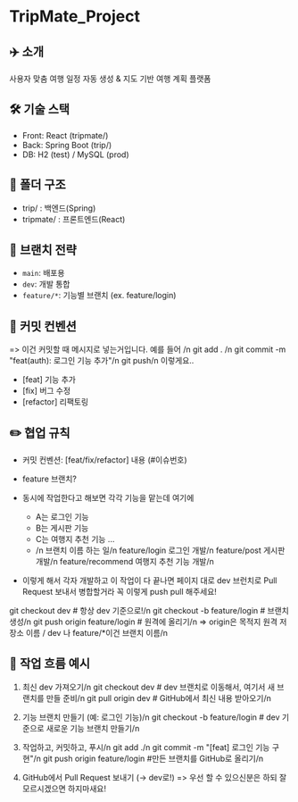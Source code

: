 # TripMate_Project

## ✈️ 소개
사용자 맞춤 여행 일정 자동 생성 & 지도 기반 여행 계획 플랫폼

## 🛠 기술 스택
- Front: React (tripmate/)
- Back: Spring Boot (trip/)
- DB: H2 (test) / MySQL (prod)

## 📂 폴더 구조
- trip/ : 백엔드(Spring)
- tripmate/ : 프론트엔드(React)

## 🔧 브랜치 전략
- `main`: 배포용
- `dev`: 개발 통합
- `feature/*`: 기능별 브랜치 (ex. feature/login)

## 🔑 커밋 컨벤션
=> 이건 커밋할 때 메시지로 넣는거입니다.
예를 들어 /n
git add . /n
git commit -m "feat(auth): 로그인 기능 추가"/n
git push/n
이렇게요..

- [feat] 기능 추가
- [fix] 버그 수정
- [refactor] 리팩토링

## ✏️ 협업 규칙
- 커밋 컨벤션: [feat/fix/refactor] 내용 (#이슈번호)
- feature 브랜치?
- 동시에 작업한다고 해보면 각각 기능을 맡는데 여기에
    - A는 로그인 기능
    - B는 게시판 기능
    - C는 여행지 추천 기능 ...
    - /n
브랜치 이름	            하는 일/n
feature/login	          로그인 개발/n
feature/post	          게시판 개발/n
feature/recommend	      여행지 추천 기능 개발/n

- 이렇게 해서 각자 개발하고 이 작업이 다 끝나면 페이지 대로 dev 브런치로 Pull Request 보내서 병합할거라 꼭 이렇게 push pull 해주세요!

git checkout dev                    # 항상 dev 기준으로!/n
git checkout -b feature/login       # 브랜치 생성/n
git push origin feature/login       # 원격에 올리기/n 
=> origin은 목적지 원격 저장소 이름 / dev 나 feature/*이건 브랜치 이름/n

## 🔁 작업 흐름 예시
1. 최신 dev 가져오기/n
git checkout dev        # dev 브랜치로 이동해서, 여기서 새 브랜치를 만들 준비/n
git pull origin dev     # GitHub에서 최신 내용 받아오기/n
2. 기능 브랜치 만들기 (예: 로그인 기능)/n
git checkout -b feature/login      # dev 기준으로 새로운 기능 브랜치 만들기/n
3. 작업하고, 커밋하고, 푸시/n
git add ./n
git commit -m "[feat] 로그인 기능 구현"/n
git push origin feature/login       #만든 브랜치를 GitHub로 올리기/n

4. GitHub에서 Pull Request 보내기 (→ dev로!) => 우선 할 수 있으신분은 하되 잘 모르시겠으면 하지마새요! 
